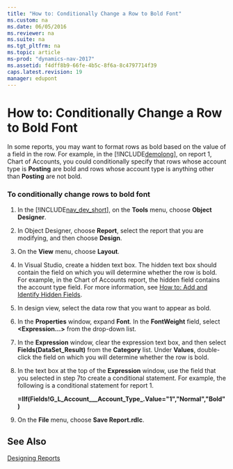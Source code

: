 ```yaml
---
title: "How to: Conditionally Change a Row to Bold Font"
ms.custom: na
ms.date: 06/05/2016
ms.reviewer: na
ms.suite: na
ms.tgt_pltfrm: na
ms.topic: article
ms-prod: "dynamics-nav-2017"
ms.assetid: f4dff8b9-66fe-4b5c-8f6a-8c4797714f39
caps.latest.revision: 19
manager: edupont
---
```

# How to: Conditionally Change a Row to Bold Font
In some reports, you may want to format rows as bold based on the value of a field in the row. For example, in the [!INCLUDE[demolong](includes/demolong_md.md)], on report 1, Chart of Accounts, you could conditionally specify that rows whose account type is **Posting** are bold and rows whose account type is anything other than **Posting** are not bold.  
  
### To conditionally change rows to bold font  
  
1.  In the [!INCLUDE[nav_dev_short](includes/nav_dev_short_md.md)], on the **Tools** menu, choose **Object Designer**.  
  
2.  In Object Designer, choose **Report**, select the report that you are modifying, and then choose **Design**.  
  
3.  On the **View** menu, choose **Layout**.  
  
4.  In Visual Studio, create a hidden text box. The hidden text box should contain the field on which you will determine whether the row is bold. For example, in the Chart of Accounts report, the hidden field contains the account type field. For more information, see [How to: Add and Identify Hidden Fields](How-to--Add%20and%20Identify%20Hidden%20Fields.md).  
  
5.  In design view, select the data row that you want to appear as bold.  
  
6.  In the **Properties** window, expand **Font**. In the **FontWeight** field, select **\<Expression…>** from the drop-down list.  
  
7.  In the **Expression** window, clear the expression text box, and then select **Fields\(DataSet\_Result\)** from the **Category** list. Under **Values**, double-click the field on which you will determine whether the row is bold.  
  
8.  In the text box at the top of the **Expression** window, use the field that you selected in step 7to create a conditional statement. For example, the following is a conditional statement for report 1.  
  
     **=IIf\(Fields\!G\_L\_Account\_\_\_Account\_Type\_.Value="1","Normal","Bold"\)**  
  
9. On the **File** menu, choose **Save Report.rdlc**.  
  
## See Also  
 [Designing Reports](Designing-Reports.md)